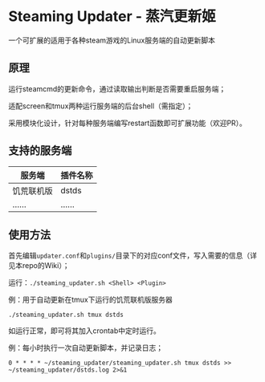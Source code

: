 # Steaming Updater - 蒸汽更新姬
一个可扩展的适用于各种steam游戏的Linux服务端的自动更新脚本

## 原理
运行steamcmd的更新命令，通过读取输出判断是否需要重启服务端；

适配screen和tmux两种运行服务端的后台shell（需指定）；

采用模块化设计，针对每种服务端编写restart函数即可扩展功能（欢迎PR）。

## 支持的服务端
| 服务端     | 插件名称 |
| ---------- | -------- |
| 饥荒联机版 | dstds    |
| ……         | ……       |

## 使用方法

首先编辑`updater.conf`和`plugins/`目录下的对应conf文件，写入需要的信息（详见本repo的Wiki）；

运行：`./steaming_updater.sh <Shell> <Plugin>`

例：用于自动更新在tmux下运行的饥荒联机版服务器

`./steaming_updater.sh tmux dstds`

如运行正常，即可将其加入crontab中定时运行。

例：每小时执行一次自动更新脚本，并记录日志；

`0 * * * * ~/steaming_updater/steaming_updater.sh tmux dstds >> ~/steaming_updater/dstds.log 2>&1`
